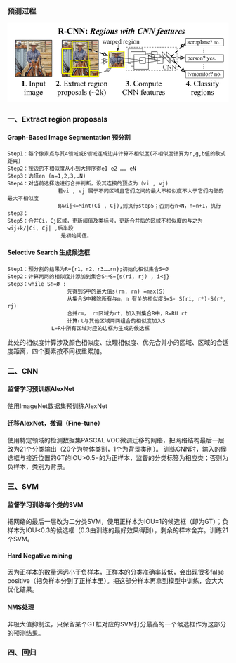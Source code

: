 ### 预测过程
![avatar](图片1.png)
### 一、Extract region proposals
#### Graph-Based Image Segmentation 预分割
```
Step1：每个像素点与其4领域或8领域连成边并计算不相似度(不相似度计算为r,g,b值的欧式距离)
Step2：按边的不相似度从小到大排序得e1 e2 …… eN
Step3：选择en (n=1,2,3,…N)
Step4：对当前选择边进行合并判断，设其连接的顶点为（vi , vj)
                若vi , vj 属于不同区域且它们之间的最大不相似度不大于它们内部的最大不相似度
                即wij<=Mint(Ci , Cj),则执行step5；否则若n<N，n=n+1，执行step3；
Step5：合并Ci，Cj区域，更新阈值及类标号，更新合并后的区域不相似度的与之为wij+k/|Ci, Cj| ,后半段
                 是初始阈值。                 

```
#### Selective Search 生成候选框
```
Step1：预分割的结果为R={r1，r2，r3……rn};初始化相似集合S=Ø
Step2：计算两两的相似度并添加到集合S中S={s(ri, rj) , i<j}
Step3：while S!=Ø :
                   先得到S中的最大值s(rm, rn) =max(S)
                   从集合S中移除所有与m，n 有关的相似度S=S- S(ri, r*)-S(r*, rj)
                   合并rm， rn区域为rt，加入到集合R中，R=RU rt
                   计算rt与其他区域两两组合的相似度加入S
              L=R中所有区域对应的边框为生成的候选框

```
此处的相似度计算涉及颜色相似度、纹理相似度、优先合并小的区域、区域的合适度距离，四个要素按不同权重累加。
### 二、CNN
#### 监督学习预训练AlexNet
使用ImageNet数据集预训练AlexNet
#### 迁移AlexNet，微调（Fine-tune）
使用特定领域的检测数据集PASCAL VOC微调迁移的网络，把网络结构最后一层改为21个分类输出（20个为物体类别，1个为背景类别）。
训练CNN时，输入的候选框与接近位置的GT的IOU>0.5=的为正样本，监督的分类标签为相应类；否则为负样本，类别为背景。
### 三、SVM
#### 监督学习训练每个类的SVM
把网络的最后一层改为二分类SVM，使用正样本为IOU=1的候选框（即为GT）；负样本为IOU<0.3的候选框（0.3由训练的最好效果得到），剩余的样本舍弃。训练21个SVM。
#### Hard Negative mining
因为正样本的数量远远小于负样本，正样本的分类准确率较低，会出现很多false positive（把负样本分到了正样本里）。把这部分样本再拿到模型中训练，会大大优化结果。
#### NMS处理
非极大值抑制法，只保留某个GT框对应的SVM打分最高的一个候选框作为这部分的预测结果。
### 四、回归